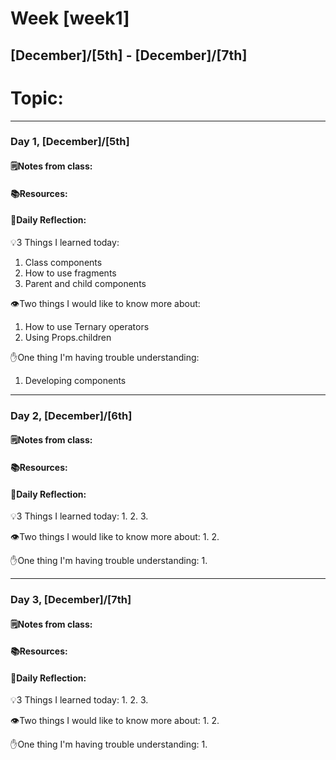 # Week [week1]
## [December]/[5th] - [December]/[7th]

# Topic:

___

### Day 1, [December]/[5th]

#### 🗒️Notes from class:

#### 📚Resources:


#### 💭Daily Reflection:

💡3 Things I learned today:
1. Class components 
2. How to use fragments
3. Parent and child components

👁️Two things I would like to know more about:
1. How to use Ternary operators
2. Using Props.children

✋One thing I'm having trouble understanding:
1. Developing components 


___

### Day 2, [December]/[6th] 

#### 🗒️Notes from class:

#### 📚Resources:


#### 💭Daily Reflection:

💡3 Things I learned today:
1. 
2. 
3. 

👁️Two things I would like to know more about:
1. 
2. 

✋One thing I'm having trouble understanding:
1. 

___

### Day 3, [December]/[7th]
#### 🗒️Notes from class:

#### 📚Resources:


#### 💭Daily Reflection:

💡3 Things I learned today:
1. 
2. 
3. 

👁️Two things I would like to know more about:
1. 
2. 

✋One thing I'm having trouble understanding:
1. 
 

